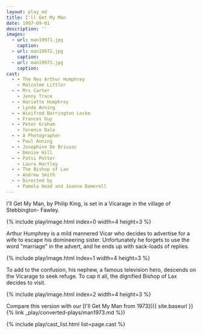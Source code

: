 ```yaml
---
layout: play_md
title: I'll Get My Man
date: 1997-09-01
description: ''
images:
  - url: man19971.jpg
    caption:
  - url: man19972.jpg
    caption:
  - url: man19973.jpg
    caption:
cast:
  - - The Rev Arthur Humphrey
    - Malcolme Littler
  - - Mrs Carter  
    - Jenny Trace
  - - Hariette Humphrey
    - Lynda Anning
  - - Winifred Barrington Locke  
    - Frances Guy
  - - Peter Graham
    - Terence Dale
  - - A Photographer  
    - Paul Anning
  - - Josephine De Brissac
    - Denise Hill
  - - Patsi Potter
    - Laura Hartley
  - - The Bishop of Lax   
    - Andrew Smith
  - - Directed by   
    - Pamela Hoad and Joanna Damerell
---
```


I'll Get My Man, by Philip King, is set in a Vicarage in the village of Stebbington- Fawley.

{% include play/image.html index=0 width=4 height=3 %}

Arthur Humphrey is a mild mannered Vicar who decides to advertise for a wife to escape his domineering sister. Unfortunately he forgets to use the word "marriage" in the advert, and he ends up with sack-loads of replies.

{% include play/image.html index=1 width=4 height=3 %}

To add to the confusion, his nephew, a famous television hero, descends on the Vicarage to seek refuge. To cap it all, the dignified Bishop of Lax decides to visit.

{% include play/image.html index=2 width=4 height=3 %}

Compare this version with our [I'll Get My Man from 1973]({{ site.baseurl }}{% link _play/converted-plays/man1973.md %})

{% include play/cast_list.html list=page.cast %}
